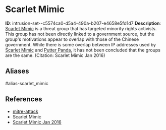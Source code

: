 # Scarlet Mimic

**ID**: intrusion-set--c5574ca0-d5a4-490a-b207-e4658e5fd1d7
**Description**: [Scarlet Mimic](https://attack.mitre.org/groups/G0029) is a threat group that has targeted minority rights activists. This group has not been directly linked to a government source, but the group's motivations appear to overlap with those of the Chinese government. While there is some overlap between IP addresses used by [Scarlet Mimic](https://attack.mitre.org/groups/G0029) and [Putter Panda](https://attack.mitre.org/groups/G0024), it has not been concluded that the groups are the same. (Citation: Scarlet Mimic Jan 2016)

## Aliases
#alias-scarlet_mimic

## References
- [mitre-attack](https://attack.mitre.org/groups/G0029)
- Scarlet Mimic
- [Scarlet Mimic Jan 2016](http://researchcenter.paloaltonetworks.com/2016/01/scarlet-mimic-years-long-espionage-targets-minority-activists/)
